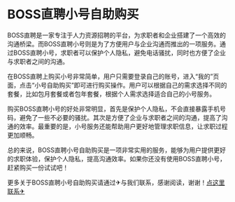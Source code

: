 # BOSS直聘小号自助购买

BOSS直聘是一家专注于人力资源招聘的平台，为求职者和企业搭建了一个高效的沟通桥梁。而BOSS直聘小号则是为了方便用户与企业沟通而推出的一项服务。通过BOSS直聘小号，求职者可以保护个人隐私，避免电话骚扰，同时也方便了企业与求职者之间的沟通。

在BOSS直聘上购买小号非常简单，用户只需要登录自己的账号，进入“我的”页面，点击“小号自助购买”即可进行购买操作。用户可以根据自己的需求选择不同的套餐，比如包月套餐或者包年套餐，根据个人需求选择适合自己的小号服务。

购买BOSS直聘小号的好处非常明显，首先是保护个人隐私，不会直接暴露手机号码，避免了一些不必要的骚扰。其次是方便了企业与求职者之间的沟通，提高了沟通的效率。最重要的是，小号服务还能帮助用户更好地管理求职信息，让求职过程更加顺畅。

总的来说，BOSS直聘小号自助购买是一项非常实用的服务，能够为用户提供更好的求职体验，保护个人隐私，提高沟通效率。如果你还没有使用BOSS直聘小号，赶紧购买一份试试吧！

更多关于BOSS直聘小号自助购买请通过✈与我们联系，感谢阅读，谢谢！[点这里联系✈](https://ads.k02.cc)